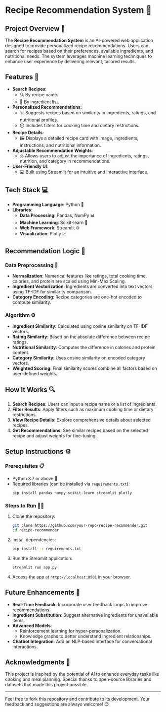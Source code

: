 # Recipe Recommendation System 🍳

## Project Overview 📝
The **Recipe Recommendation System** is an AI-powered web application designed to provide personalized recipe recommendations. Users can search for recipes based on their preferences, available ingredients, and nutritional needs. The system leverages machine learning techniques to enhance user experience by delivering relevant, tailored results.

## Features 🌟
- **Search Recipes**:
  - 🔍 By recipe name.
  - 🥗 By ingredient list.
- **Personalized Recommendations**:
  - 📊 Suggests recipes based on similarity in ingredients, ratings, and nutritional profiles.
  - ⏲️ Includes filters for cooking time and dietary restrictions.
- **Recipe Details**:
  - 🖼️ Displays a detailed recipe card with image, ingredients, instructions, and nutritional information.
- **Adjustable Recommendation Weights**:
  - ⚖️ Allows users to adjust the importance of ingredients, ratings, nutrition, and category in recommendations.
- **User-Friendly UI**:
  - 💻 Built using Streamlit for an intuitive and interactive interface.

## Tech Stack 💻
- **Programming Language**: Python 🐍
- **Libraries**:
  - **Data Processing**: Pandas, NumPy 📊
  - **Machine Learning**: Scikit-learn 🤖
  - **Web Framework**: Streamlit 🌐
  - **Visualization**: Plotly 📈

## Recommendation Logic 🧠
### Data Preprocessing 🧹
- **Normalization**: Numerical features like ratings, total cooking time, calories, and protein are scaled using Min-Max Scaling.
- **Ingredient Vectorization**: Ingredients are converted into text vectors using TF-IDF for similarity comparison.
- **Category Encoding**: Recipe categories are one-hot encoded to compute similarity.

### Algorithm ⚙️
- **Ingredient Similarity**: Calculated using cosine similarity on TF-IDF vectors.
- **Rating Similarity**: Based on the absolute difference between recipe ratings.
- **Nutritional Similarity**: Computes the difference in calories and protein content.
- **Category Similarity**: Uses cosine similarity on encoded category vectors.
- **Weighted Scoring**: Final similarity scores combine all factors based on user-defined weights.

## How It Works 🔍
1. **Search Recipes**: Users can input a recipe name or a list of ingredients.
2. **Filter Results**: Apply filters such as maximum cooking time or dietary restrictions.
3. **View Recipe Details**: Explore comprehensive details about selected recipes.
4. **Get Recommendations**: See similar recipes based on the selected recipe and adjust weights for fine-tuning.

## Setup Instructions ⚙️
### Prerequisites 📋
- Python 3.7 or above 🐍
- Required libraries (can be installed via `requirements.txt`):
  ```bash
  pip install pandas numpy scikit-learn streamlit plotly
  ```

### Steps to Run 🏃‍♂️
1. Clone the repository:
   ```bash
   git clone https://github.com/your-repo/recipe-recommender.git
   cd recipe-recommender
   ```
2. Install dependencies:
   ```bash
   pip install -r requirements.txt
   ```
3. Run the Streamlit application:
   ```bash
   streamlit run app.py
   ```
4. Access the app at `http://localhost:8501` in your browser.

## Future Enhancements 🚀
- **Real-Time Feedback**: Incorporate user feedback loops to improve recommendations.
- **Ingredient Substitution**: Suggest alternative ingredients for unavailable items.
- **Advanced Models**:
  - Reinforcement learning for hyper-personalization.
  - Knowledge graphs to better understand ingredient relationships.
- **Chatbot Integration**: Add an NLP-based interface for conversational interactions.

## Acknowledgments 🙌
This project is inspired by the potential of AI to enhance everyday tasks like cooking and meal planning. Special thanks to open-source libraries and datasets that made this project possible.

---

Feel free to fork this repository and contribute to its development. Your feedback and suggestions are always welcome! 😊
